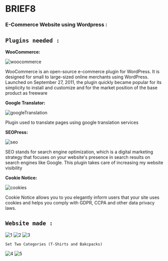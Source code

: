 # BRIEF8
### E-Commerce Website using Wordpress :

## ```Plugins needed :```

**WooCommerce:**

![woocommerce](https://user-images.githubusercontent.com/77494902/123642776-94607c80-d81b-11eb-99b6-adad4e983959.jpg)

WooCommerce is an open-source e-commerce plugin for WordPress. It is designed for small to large-sized online merchants using WordPress. Launched on September 27, 2011, the plugin quickly became popular for its simplicity to install and customize and for the market position of the base product as freeware

**Google Translator:**

![googleTranslation](https://user-images.githubusercontent.com/77494902/123642779-94f91300-d81b-11eb-9ee1-83cf29841371.jpg)

Plugin used to translate pages using google translation services

**SEOPress:**

![seo](https://user-images.githubusercontent.com/77494902/123642783-9591a980-d81b-11eb-9b67-b454385ff6bd.jpg)

SEO stands for search engine optimization, which is a digital marketing strategy that focuses on your website's presence in search results on search engines like Google.
This plugin takes care of increasing my website visibility

**Cookie Notice:**

![cookies](https://user-images.githubusercontent.com/77494902/123642787-962a4000-d81b-11eb-95c6-21121cc0ff38.jpg)

Cookie Notice allows you to you elegantly inform users that your site uses cookies and helps you comply with GDPR, CCPA and other data privacy laws.

## ```Website made :```

![1](https://user-images.githubusercontent.com/77494902/123644695-83186f80-d81d-11eb-9a42-3713fd3af176.jpg)
![2](https://user-images.githubusercontent.com/77494902/123644697-84499c80-d81d-11eb-8c12-c77483391bb8.jpg)
![3](https://user-images.githubusercontent.com/77494902/123644699-84499c80-d81d-11eb-84d3-34f76d622498.jpg)

``Set Two Categories (T-Shirts and Bakcpacks)``

![4](https://user-images.githubusercontent.com/77494902/123644702-84e23300-d81d-11eb-9a52-dd9e08a69382.jpg)
![5](https://user-images.githubusercontent.com/77494902/123644703-84e23300-d81d-11eb-97db-5af3fbc14b7c.jpg)


